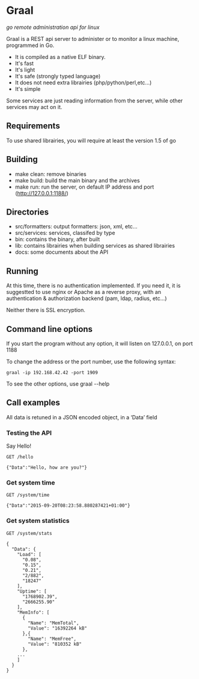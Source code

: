 # Graal
_go remote administration api for linux_

Graal is a REST api server to administer or to monitor a linux machine, programmed in Go.

- It is compiled as a native ELF binary.
- It's fast
- It's light
- It's safe (strongly typed language)
- It does not need extra librairies (php/python/perl,etc...)
- It's simple

Some services are just reading information from the server, while other services may act on it.

## Requirements
To use shared librairies, you will require at least the version 1.5 of go

## Building
- make clean: remove binaries
- make build: build the main binary and the archives
- make run: run the server, on default IP address and port (http://127.0.0.1:1188/)

## Directories
- src/formatters: output formatters: json, xml, etc...
- src/services: services, classifed by type
- bin: contains the binary, after built
- lib: contains librairies when building services as shared librairies
- docs: some documents about the API

## Running
At this time, there is no authentication implemented.
If you need it, it is suggestted to use nginx or Apache as a reverse proxy,
with an authentication & authorization backend (pam, ldap, radius, etc…)

Neither there is SSL encryption.

## Command line options
If you start the program without any option, it will listen on 127.0.0.1, on port 1188

To change the address or the port number, use the following syntax:

    graal -ip 192.168.42.42 -port 1909

To see the other options, use graal --help

## Call examples
All data is retuned in a JSON encoded object, in a ‘Data’ field

### Testing the API

Say Hello!

    GET /hello

    {"Data":"Hello, how are you?"}

### Get system time

    GET /system/time

    {"Data":"2015-09-20T08:23:58.880287421+01:00"}

### Get system statistics

    GET /system/stats

    {
      "Data": {
        "Load": [
          "0.08",
          "0.15",
          "0.21",
          "2/882",
          "18247"
        ],
        "Uptime": [
          "1768902.39",
          "2666255.90"
        ],
        "MemInfo": [
          {
            "Name": "MemTotal",
            "Value": "16392264 kB"
          },{
            "Name": "MemFree",
            "Value": "810352 kB"
          },
        ...
        ]
      }
    }
